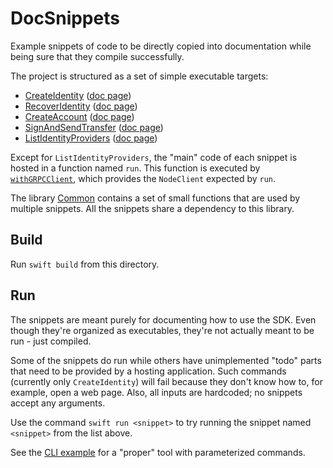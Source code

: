 # DocSnippets

Example snippets of code to be directly copied into documentation while being sure that they compile successfully.

The project is structured as a set of simple executable targets:

- [CreateIdentity](./Sources/CreateIdentity/main.swift) ([doc page](https://developer.concordium.software/en/mainnet/net/guides/wallet-sdk/wallet-sdk-identity-creation.html))
- [RecoverIdentity](./Sources/RecoverIdentity/main.swift) ([doc page](https://developer.concordium.software/en/mainnet/net/guides/wallet-sdk/wallet-sdk-identity-recovery.html))
- [CreateAccount](./Sources/CreateAccount/main.swift) ([doc page](https://developer.concordium.software/en/mainnet/net/guides/wallet-sdk/wallet-sdk-credential-deployment.html))
- [SignAndSendTransfer](./Sources/SignAndSendTransfer/main.swift) ([doc page](https://developer.concordium.software/en/mainnet/net/guides/wallet-sdk/wallet-sdk-account-transaction.html))
- [ListIdentityProviders](./Sources/ListIdentityProviders/main.swift) ([doc page](https://developer.concordium.software/en/mainnet/net/guides/wallet-sdk/wallet-sdk-identity-provider.html))

Except for `ListIdentityProviders`, the "main" code of each snippet is hosted in a function named `run`.
This function is executed by [`withGRPCClient`](./Sources/Common/GRPC.swift), which provides the `NodeClient` expected by `run`.

The library [Common](./Sources/Common) contains a set of small functions that are used by multiple snippets.
All the snippets share a dependency to this library.

## Build

Run `swift build` from this directory.

## Run

The snippets are meant purely for documenting how to use the SDK.
Even though they're organized as executables, they're not actually meant to be run - just compiled.

Some of the snippets do run while others have unimplemented "todo" parts that need to be provided by a hosting application.
Such commands (currently only `CreateIdentity`) will fail because they don't know how to, for example, open a web page.
Also, all inputs are hardcoded; no snippets accept any arguments.

Use the command `swift run <snippet>` to try running the snippet named `<snippet>` from the list above.

See the [CLI example](../CLI) for a "proper" tool with parameterized commands.
